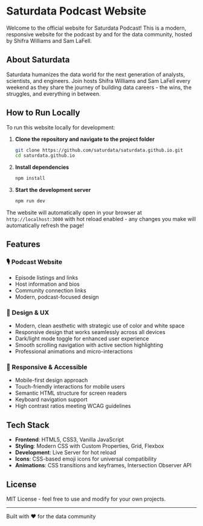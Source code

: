 # Saturdata Podcast Website

Welcome to the official website for Saturdata Podcast! This is a modern, responsive website for the podcast by and for the data community, hosted by Shifra Williams and Sam LaFell.

## About Saturdata

Saturdata humanizes the data world for the next generation of analysts, scientists, and engineers. Join hosts Shifra Williams and Sam LaFell every weekend as they share the journey of building data careers - the wins, the struggles, and everything in between.

## How to Run Locally

To run this website locally for development:

1. **Clone the repository and navigate to the project folder**
   ```bash
   git clone https://github.com/saturdata/saturdata.github.io.git
   cd saturdata.github.io
   ```

2. **Install dependencies**
   ```bash
   npm install
   ```

3. **Start the development server**
   ```bash
   npm run dev
   ```

The website will automatically open in your browser at `http://localhost:3000` with hot reload enabled - any changes you make will automatically refresh the page!

## Features

### 🎙️ Podcast Website
- Episode listings and links
- Host information and bios
- Community connection links
- Modern, podcast-focused design

### 🎨 Design & UX
- Modern, clean aesthetic with strategic use of color and white space
- Responsive design that works seamlessly across all devices
- Dark/light mode toggle for enhanced user experience
- Smooth scrolling navigation with active section highlighting
- Professional animations and micro-interactions

### 📱 Responsive & Accessible
- Mobile-first design approach
- Touch-friendly interactions for mobile users
- Semantic HTML structure for screen readers
- Keyboard navigation support
- High contrast ratios meeting WCAG guidelines

## Tech Stack

- **Frontend**: HTML5, CSS3, Vanilla JavaScript
- **Styling**: Modern CSS with Custom Properties, Grid, Flexbox
- **Development**: Live Server for hot reload
- **Icons**: CSS-based emoji icons for universal compatibility
- **Animations**: CSS transitions and keyframes, Intersection Observer API

## License

MIT License - feel free to use and modify for your own projects.

---

Built with ❤️ for the data community
